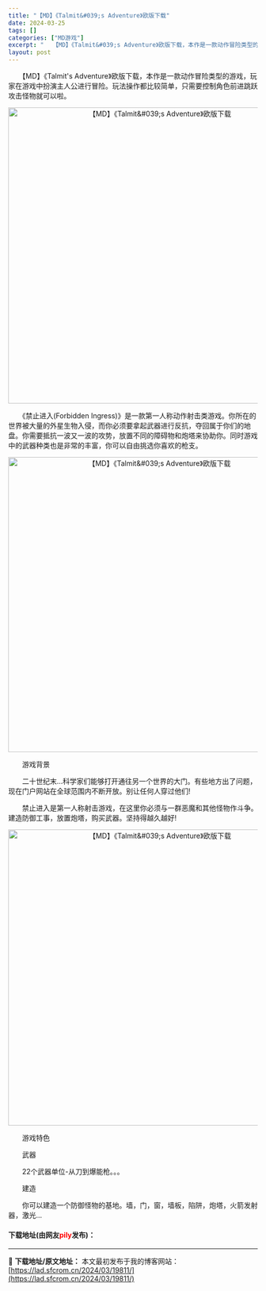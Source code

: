```yaml
---
title: "【MD】《Talmit&#039;s Adventure》欧版下载"
date: 2024-03-25
tags: []
categories: ["MD游戏"]
excerpt: "　　【MD】《Talmit&#039;s Adventure》欧版下载，本作是一款动作冒险类型的游戏，玩家在游戏中扮演主人公进行冒险。玩法操作都比较简单，只需要控制角色前进跳跃攻击怪物就可以啦。 　　《禁止进入(Forbidden Ingress)》是一款第一人称动作射击类游戏。你所在的世界被大量的外&hellip;"
layout: post
---
```


 <p>　　【MD】《Talmit&#39;s Adventure》欧版下载，本作是一款动作冒险类型的游戏，玩家在游戏中扮演主人公进行冒险。玩法操作都比较简单，只需要控制角色前进跳跃攻击怪物就可以啦。</p> <p align="center"><img align="" border="0" src="https://lad.sfcrom.cn/wp-content/uploads/2024/03/20240325_660114268a560.png" width="597" alt="【MD】《Talmit&amp;#039;s Adventure》欧版下载" /></p> <p>　　《禁止进入(Forbidden Ingress)》是一款第一人称动作射击类游戏。你所在的世界被大量的外星生物入侵，而你必须要拿起武器进行反抗，夺回属于你们的地盘。你需要抵抗一波又一波的攻势，放置不同的障碍物和炮塔来协助你。同时游戏中的武器种类也是非常的丰富，你可以自由挑选你喜欢的枪支。</p> <p align="center"><img align="" border="0" src="https://lad.sfcrom.cn/wp-content/uploads/2024/03/20240325_66011427f04ed.png" width="595" alt="【MD】《Talmit&amp;#039;s Adventure》欧版下载" /></p> <p>　　游戏背景</p> <p>　　二十世纪末...科学家们能够打开通往另一个世界的大门。有些地方出了问题，现在门户网站在全球范围内不断开放。别让任何人穿过他们!</p> <p>　　禁止进入是第一人称射击游戏，在这里你必须与一群恶魔和其他怪物作斗争。建造防御工事，放置炮塔，购买武器。坚持得越久越好!</p> <p align="center"><img align="" border="0" src="https://lad.sfcrom.cn/wp-content/uploads/2024/03/20240325_660114294a7d9.png" width="597" alt="【MD】《Talmit&amp;#039;s Adventure》欧版下载" /></p> <p>　　游戏特色</p> <p>　　武器</p> <p>　　22个武器单位-从刀到爆能枪。。。</p> <p>　　建造</p> <p>　　你可以建造一个防御怪物的基地。墙，门，窗，墙板，陷阱，炮塔，火箭发射器，激光...</p> <p><h4>下载地址(由网友<font color="red">pily</font>发布)：</h4></p> 

---
📖 **下载地址/原文地址：** 本文最初发布于我的博客网站：[https://lad.sfcrom.cn/2024/03/19811/](https://lad.sfcrom.cn/2024/03/19811/)
